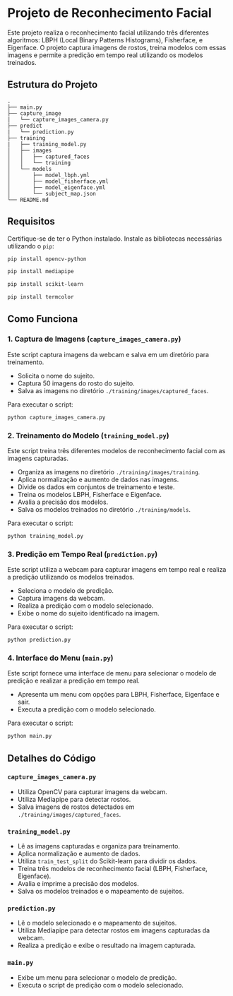 # Projeto de Reconhecimento Facial

Este projeto realiza o reconhecimento facial utilizando três diferentes algoritmos: LBPH (Local Binary Patterns Histograms), Fisherface, e Eigenface. O projeto captura imagens de rostos, treina modelos com essas imagens e permite a predição em tempo real utilizando os modelos treinados.

## Estrutura do Projeto

```
.
├── main.py
├── capture_image
|   └── capture_images_camera.py
├── predict
|   └── prediction.py
├── training
|   ├── training_model.py
│   ├── images
│   │   ├── captured_faces
│   │   └── training
│   └── models
│       ├── model_lbph.yml
│       ├── model_fisherface.yml
│       ├── model_eigenface.yml
│       └── subject_map.json
└── README.md
```

## Requisitos

Certifique-se de ter o Python instalado. Instale as bibliotecas necessárias utilizando o `pip`:

```bash
pip install opencv-python
```

```bash
pip install mediapipe
```

```bash
pip install scikit-learn
```

```bash
pip install termcolor
```

## Como Funciona

### 1. Captura de Imagens (`capture_images_camera.py`)

Este script captura imagens da webcam e salva em um diretório para treinamento.

- Solicita o nome do sujeito.
- Captura 50 imagens do rosto do sujeito.
- Salva as imagens no diretório `./training/images/captured_faces`.

Para executar o script:

```bash
python capture_images_camera.py
```

### 2. Treinamento do Modelo (`training_model.py`)

Este script treina três diferentes modelos de reconhecimento facial com as imagens capturadas.

- Organiza as imagens no diretório `./training/images/training`.
- Aplica normalização e aumento de dados nas imagens.
- Divide os dados em conjuntos de treinamento e teste.
- Treina os modelos LBPH, Fisherface e Eigenface.
- Avalia a precisão dos modelos.
- Salva os modelos treinados no diretório `./training/models`.

Para executar o script:

```bash
python training_model.py
```

### 3. Predição em Tempo Real (`prediction.py`)

Este script utiliza a webcam para capturar imagens em tempo real e realiza a predição utilizando os modelos treinados.

- Seleciona o modelo de predição.
- Captura imagens da webcam.
- Realiza a predição com o modelo selecionado.
- Exibe o nome do sujeito identificado na imagem.

Para executar o script:

```bash
python prediction.py
```

### 4. Interface do Menu (`main.py`)

Este script fornece uma interface de menu para selecionar o modelo de predição e realizar a predição em tempo real.

- Apresenta um menu com opções para LBPH, Fisherface, Eigenface e sair.
- Executa a predição com o modelo selecionado.

Para executar o script:

```bash
python main.py
```

## Detalhes do Código

### `capture_images_camera.py`

- Utiliza OpenCV para capturar imagens da webcam.
- Utiliza Mediapipe para detectar rostos.
- Salva imagens de rostos detectados em `./training/images/captured_faces`.

### `training_model.py`

- Lê as imagens capturadas e organiza para treinamento.
- Aplica normalização e aumento de dados.
- Utiliza `train_test_split` do Scikit-learn para dividir os dados.
- Treina três modelos de reconhecimento facial (LBPH, Fisherface, Eigenface).
- Avalia e imprime a precisão dos modelos.
- Salva os modelos treinados e o mapeamento de sujeitos.

### `prediction.py`

- Lê o modelo selecionado e o mapeamento de sujeitos.
- Utiliza Mediapipe para detectar rostos em imagens capturadas da webcam.
- Realiza a predição e exibe o resultado na imagem capturada.

### `main.py`

- Exibe um menu para selecionar o modelo de predição.
- Executa o script de predição com o modelo selecionado.
